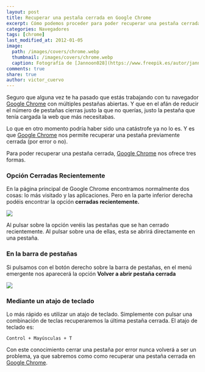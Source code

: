 ```yaml
---
layout: post
title: Recuperar una pestaña cerrada en Google Chrome
excerpt: Cómo podemos proceder para poder recuperar una pestaña cerrada en Google Chrome
categories: Navegadores
tags: [chrome]
last_modified_at: 2012-01-05
image:
  path: /images/covers/chrome.webp
  thumbnail: /images/covers/chrome.webp
  caption: Fotografía de [Jannoon028](https://www.freepik.es/autor/jannoon028)
comments: true
share: true
author: victor_cuervo
---
```


Seguro que alguna vez te ha pasado que estás trabajando con tu navegador [Google Chrome](https://www.ayudaenlaweb.com/navegadores/que-es-google-chrome/) con múltiples pestañas abiertas. Y que en el afán de reducir el número de pestañas cierras justo la que no querías, justo la pestaña que tenía cargada la web que más necesitabas.


Lo que en otro momento podría haber sido una catástrofe ya no lo es. Y es que [Google Chrome](https://www.ayudaenlaweb.com/navegadores/que-es-google-chrome/) nos permite recuperar una pestaña previamente cerrada (por error o no).


Para poder recuperar una pestaña cerrada, [Google Chrome](https://www.ayudaenlaweb.com/navegadores/que-es-google-chrome/) nos ofrece tres formas.


### Opción Cerradas Recientemente


En la página principal de Google Chrome encontramos normalmente dos cosas: lo más visitado y las aplicaciones. Pero en la parte inferior derecha podéis encontrar la opción **cerradas recientemente.**


![](https://www.ayudaenlaweb.com/wp-content/uploads/2012/01/chrome_cerradas_recientemente.png)


Al pulsar sobre la opción veréis las pestañas que se han cerrado recientemente. Al pulsar sobre una de ellas, esta se abrirá directamente en una pestaña.


### En la barra de pestañas


Si pulsamos con el botón derecho sobre la barra de pestañas, en el menú emergente nos aparecerá la opción **Volver a abrir pestaña cerrada**


![](https://www.ayudaenlaweb.com/wp-content/uploads/2012/01/chrome_cerradas_recientemente_menu.png)


### Mediante un atajo de teclado


Lo más rápido es utilizar un atajo de teclado. Simplemente con pulsar una combinación de teclas recuperaremos la última pestaña cerrada. El atajo de teclado es:


```text
Control + Mayúsculas + T
```


Con este conocimiento cerrar una pestaña por error nunca volverá a ser un problema, ya que sabremos como como recuperar una pestaña cerrada en [Google Chrome](https://www.ayudaenlaweb.com/navegadores/que-es-google-chrome/).

